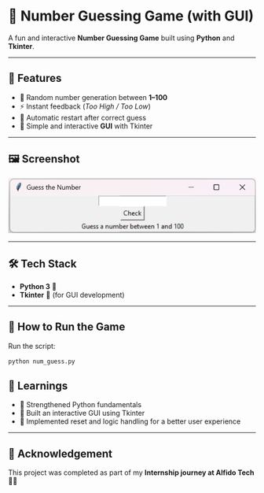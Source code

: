 # 🎯 Number Guessing Game (with GUI)

A fun and interactive **Number Guessing Game** built using **Python** and **Tkinter**.

---

## 📌 Features

* 🎲 Random number generation between **1–100**
* ⚡ Instant feedback (*Too High / Too Low*)
* 🔄 Automatic restart after correct guess
* 🎨 Simple and interactive **GUI** with Tkinter

---

## 🖼️ Screenshot

![Game Screenshot](screenshot2.png)

---

## 🛠️ Tech Stack

* **Python 3** 🐍
* **Tkinter** 🎨 (for GUI development)

---

## 🚀 How to Run the Game

Run the script:

   ```bash
   python num_guess.py
   ```

## 🎯 Learnings

* 🐍 Strengthened Python fundamentals
* 🎨 Built an interactive GUI using Tkinter
* 🔧 Implemented reset and logic handling for a better user experience

---

## 🙌 Acknowledgement

This project was completed as part of my **Internship journey at Alfido Tech** 💼🌟
